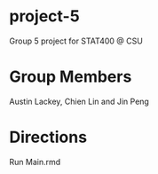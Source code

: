 # project-5
Group 5 project for STAT400 @ CSU

# Group Members
Austin Lackey, Chien Lin and Jin Peng

# Directions
Run Main.rmd